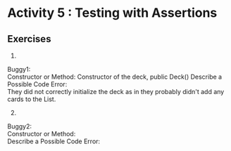 # Activity 5 : Testing with Assertions  

## Exercises  

1.   
Buggy1:  
Constructor or Method: Constructor of the deck, public Deck()
Describe a Possible Code Error:  
They did not correctly initialize the deck as in they probably didn't add any cards to the List<Card>.      

2. 
Buggy2:  
Constructor or Method:  
Describe a Possible Code Error:  



